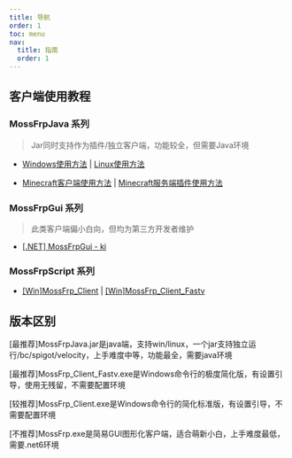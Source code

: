 ```yaml
---
title: 导航
order: 1
toc: menu
nav:
  title: 指南
  order: 1
---
```


## 客户端使用教程
### MossFrpJava 系列
> Jar同时支持作为插件/独立客户端，功能较全，但需要Java环境
- [Windows使用方法](/guide/client.md#Windows-使用方法) | [Linux使用方法](/guide/client#linux-使用方法)

- [Minecraft客户端使用方法](/guide/client#minecraft客户端使用方法) | [Minecraft服务端插件使用方法](/guide/client#minecraft服务端插件使用方法)
### MossFrpGui 系列
> 此类客户端偏小白向，但均为第三方开发者维护
- [[.NET] MossFrpGui - ki](/guide/client#net-mossfrpgui---ki)
### MossFrpScript 系列
- [[Win]MossFrp_Client]() | [[Win]MossFrp_Client_Fastv]()
## 版本区别
[最推荐]MossFrpJava.jar是java端，支持win/linux，一个jar支持独立运行/bc/spigot/velocity，上手难度中等，功能最全，需要java环境

[最推荐]MossFrp_Client_Fastv.exe是Windows命令行的极度简化版，有设置引导，使用无残留，不需要配置环境

[较推荐]MossFrp_Client.exe是Windows命令行的简化标准版，有设置引导，不需要配置环境

[不推荐]MossFrp.exe是简易GUI图形化客户端，适合萌新小白，上手难度最低，需要.net6环境

